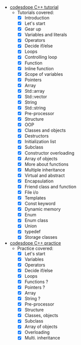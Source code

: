 - [codesdope C++ tutorial](https://www.codesdope.com/cpp-introduction/)
	- Tutorials covered:<br>
		- [x] Introduction
		- [x] Let's start
		- [x] Gear up
		- [x] Variables and literals
		- [x] Operators
		- [x] Decide if/else
		- [x] Loops
		- [x] Controlling loop
		- [x] Function
		- [x] Inline function
		- [x] Scope of variables
		- [x] Pointers
		- [x] Array
		- [x] Std::array
		- [x] Std::vector
		- [x] String
		- [x] Std::string
		- [x] Pre-processor
		- [x] Structure
		- [x] OOP
		- [x] Classes and objects
		- [x] Destructors
		- [x] Initialization list
		- [x] Subclass
		- [x] Constructor overloading
		- [x] Array of objects
		- [x] More about functions
		- [x] Multiple inheritance
		- [x] Virtual and abstract
		- [x] Encapsulation
		- [x] Friend class and function
		- [x] File i/o
		- [x] Templates
		- [x] Const keyword
		- [x] Dynamic memory
		- [x] Enum
		- [x] Enum class
		- [x] Union
		- [x] typedef
		- [x] Storage classes
- [codesdope C++ practice](https://www.codesdope.com/practice/practice_cpp/)
	- Practice covered:<br>
		- [x] Let's start
		- [x] Variables
		- [x] Operators
		- [x] Decide if/else
		- [x] Loops
		- [x] Functions ?
		- [x] Pointers ?
		- [x] Array
		- [x] String ?
		- [x] Pre-processor
		- [x] Structure
		- [x] Classes, objects
		- [x] Subclass
		- [x] Array of objects
		- [x] Overloading
		- [x] Multi. inheritance
